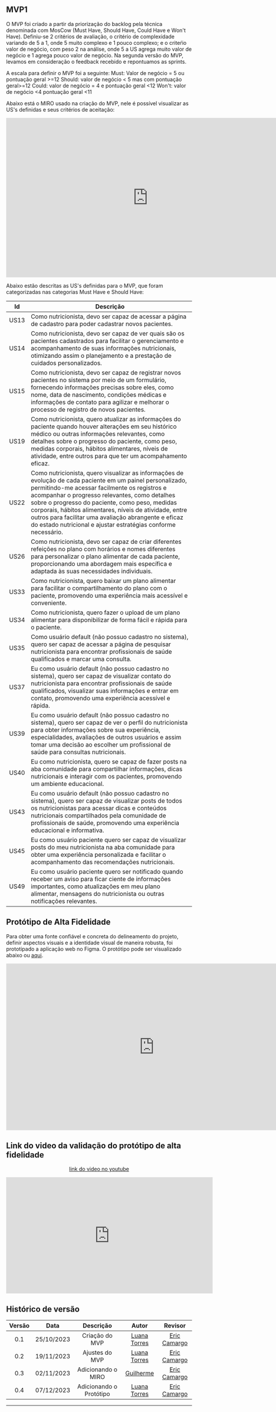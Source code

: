 ## MVP1

O MVP foi criado a partir da priorização do backlog pela técnica denominada com MosCow (Must Have, Should Have, Could Have e Won't Have). Definiu-se 2 critérios de avaliação, o critério de complexidade variando de 5 a 1, onde 5 muito complexo e 1 pouco complexo; e o criteŕio valor de negócio, com peso 2 na análise, onde 5 a US agrega muito valor de negócio e 1 agrega pouco valor de negócio.
Na segunda versão do MVP, levamos em consideração o feedback recebido e repontuamos as sprints.

A escala para definir o MVP foi a seguinte:
Must: Valor de negócio = 5 ou pontuação geral >=12
Should: valor de negócio < 5 mas com pontuação geral>=12
Could: valor de negócio = 4 e pontuação geral <12
Won't: valor de negócio <4 pontuação geral <11

Abaixo está o MIRO usado na criação do MVP, nele é possível visualizar as US's definidas e seus critérios de aceitação:

<iframe width="768" height="432" src="https://miro.com/app/live-embed/uXjVNWybxac=/?moveToViewport=6055,20915,10518,12494&embedId=681267620991" frameborder="0" scrolling="no" allow="fullscreen; clipboard-read; clipboard-write" allowfullscreen></iframe>

Abaixo estão descritas as US's definidas para o MVP, que foram categorizadas nas categorias Must Have e Should Have: 

| Id | Descrição |
| --- | --- |
| US13 | Como nutricionista, devo ser capaz de acessar a página de cadastro para poder cadastrar novos pacientes. |
| US14 | Como nutricionista, devo ser capaz de ver quais são os pacientes cadastrados para facilitar o gerenciamento e acompanhamento de suas informações nutricionais, otimizando assim o planejamento e a prestação de cuidados personalizados. |
| US15 | Como nutricionista, devo ser capaz de registrar novos pacientes no sistema por meio de um formulário, fornecendo informações precisas sobre eles, como nome, data de nascimento, condições médicas e informações de contato para agilizar e melhorar o processo de registro de novos pacientes. |
| US19 | Como nutricionista, quero atualizar as informações do paciente quando houver alterações em seu histórico médico ou outras informações relevantes, como detalhes sobre o progresso do paciente, como peso, medidas corporais, hábitos alimentares, níveis de atividade, entre outros para que ter um acompahamento eficaz. |
| US22 | Como nutricionista, quero visualizar as informações de evolução de cada paciente em um painel personalizado, permitindo-me acessar facilmente os registros e acompanhar o progresso relevantes, como detalhes sobre o progresso do paciente, como peso, medidas corporais, hábitos alimentares, níveis de atividade, entre outros para facilitar uma avaliação abrangente e eficaz do estado nutricional e ajustar estratégias conforme necessário. |
| US26 | Como nutricionista, devo ser capaz de criar diferentes refeições no plano com horários e nomes diferentes para personalizar o plano alimentar de cada paciente, proporcionando uma abordagem mais específica e adaptada às suas necessidades individuais. |
| US33 | Como nutricionista, quero baixar um plano alimentar para facilitar o compartilhamento do plano com o paciente, promovendo uma experiência mais acessível e conveniente. |
| US34 | Como nutricionista, quero fazer o upload de um plano alimentar para disponibilizar de forma fácil e rápida para o paciente. |
| US35 | Como usuário default (não possuo cadastro no sistema), quero ser capaz de acessar a página de pesquisar nutricionista para encontrar profissionais de saúde qualificados e marcar uma consulta. |
| US37 | Eu como usuário default (não possuo cadastro no sistema), quero ser capaz de visualizar contato do nutricionista para encontrar profissionais de saúde qualificados, visualizar suas informações e entrar em contato, promovendo uma experiência acessível e rápida. | 
| US39 |  Eu como usuário default (não possuo cadastro no sistema), quero ser capaz de ver o perfil do nutricionista para obter informações sobre sua experiência, especialidades, avaliações de outros usuários e assim tomar uma decisão ao  escolher um profissional de saúde para consultas nutricionais. |
| US40 | Eu como nutricionista, quero se capaz de fazer posts na aba comunidade para compartilhar informações, dicas nutricionais e interagir com os pacientes, promovendo um ambiente educacional. |
| US43 | Eu como usuário default (não possuo cadastro no sistema), quero ser capaz de visualizar posts de todos os nutricionistas para acessar dicas e conteúdos nutricionais compartilhados pela comunidade de profissionais de saúde, promovendo uma experiência educacional e informativa. |
| US45 | Eu como usuário paciente quero ser capaz de visualizar posts do meu nutricionista na aba comunidade para obter uma experiência personalizada e facilitar o acompanhamento das recomendações nutricionais. |
| US49 | Eu como usuário paciente quero ser notificado quando receber um aviso para ficar ciente de informações importantes, como atualizações em meu plano alimentar, mensagens do nutricionista ou outras notificações relevantes. |

## Protótipo de Alta Fidelidade

Para obter uma fonte confiável e concreta do delineamento do projeto, definir aspectos visuais e a identidade visual de maneira robusta, foi prototipado a aplicação web no Figma. O protótipo pode ser visualizado abaixo ou [aqui](https://www.figma.com/file/3RA8c7BvQktm4eZ04Df0Yk/NutriGuide?type=design&node-id=0%3A1&mode=design&t=ZWhEBRBQTKuoxrsH-1).

<center>

<iframe style="border: 1px solid rgba(0, 0, 0, 0.1);" width="800" height="450" src="https://www.figma.com/embed?embed_host=share&url=https%3A%2F%2Fwww.figma.com%2Ffile%2F3RA8c7BvQktm4eZ04Df0Yk%2FNutriGuide%3Ftype%3Ddesign%26node-id%3D0%253A1%26mode%3Ddesign%26t%3DZWhEBRBQTKuoxrsH-1" allowfullscreen></iframe>

</center>

## Link do video da validação do protótipo de alta fidelidade

<center>

[link do video no youtube](https://youtu.be/lLSilBxROZs)

<iframe width="560" height="315" src="https://www.youtube.com/embed/lLSilBxROZs?si=xiydH3mN1821z6wM" title="YouTube video player" frameborder="0" allow="accelerometer; autoplay; clipboard-write; encrypted-media; gyroscope; picture-in-picture; web-share" allowfullscreen></iframe>

</center>

## Histórico de versão

| Versão |    Data    |      Descrição       |  Autor  | Revisor |
| :----: | :--------: | :------------------: | :-----: | :-----: |
|  0.1   | 25/10/2023 | Criação do MVP |[Luana Torres](https://github.com/luanatorress) |  [Eric Camargo](https://github.com/Ericcs10) |
|  0.2   | 19/11/2023 | Ajustes do MVP | [Luana Torres](https://github.com/luanatorress) |  [Eric Camargo](https://github.com/Ericcs10) |
|  0.3   | 02/11/2023 | Adicionando o MIRO | [Guilherme](https://github.com/GG555-13)  |  [Eric Camargo](https://github.com/Ericcs10)|
|  0.4   | 07/12/2023 | Adicionando o Protótipo | [Luana Torres](https://github.com/luanatorress) |  [Eric Camargo](https://github.com/Ericcs10) |
---
